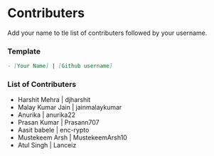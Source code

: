 # Contributers

Add your name to tle list of contributers followed by your username.

### Template

```md
- [Your Name] | [Github username]
```

### List of Contributers
- Harshit Mehra | djharshit
- Malay Kumar Jain | jainmalaykumar
- Anurika | anurika22
- Prasan Kumar | Prasann707
- Aasit babele | enc-rypto
- Mustekeem Arsh | MustekeemArsh10
- Atul Singh | Lanceiz
